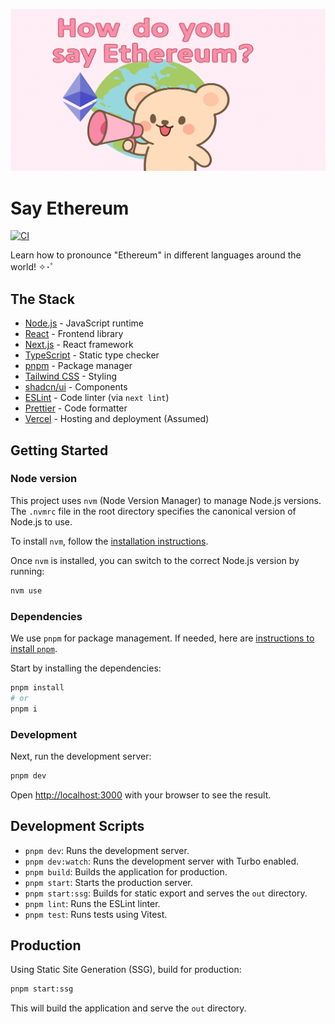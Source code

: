 <div align="center" style="margin-top: 1em; margin-bottom: 1em;">
  <a href="https://sayethereum.com"><img alt="Say Ethereum hero and logo" src="./public/og.png"></a>
</div>

# Say Ethereum

[![CI](https://github.com/geodework/say-ethereum/actions/workflows/pr-checks.yml/badge.svg)](https://github.com/geodework/say-ethereum/actions/workflows/pr-checks.yml)

Learn how to pronounce "Ethereum" in different languages around the world! ✧･ﾟ

## The Stack

- [Node.js](https://nodejs.org/en) - JavaScript runtime
- [React](https://react.dev/) - Frontend library
- [Next.js](https://nextjs.org/) - React framework
- [TypeScript](https://www.typescriptlang.org/) - Static type checker
- [pnpm](https://pnpm.io/) - Package manager
- [Tailwind CSS](https://tailwindcss.com/) - Styling
- [shadcn/ui](https://ui.shadcn.com/) - Components
- [ESLint](https://eslint.org/) - Code linter (via `next lint`)
- [Prettier](https://prettier.io/) - Code formatter
- [Vercel](https://vercel.com/) - Hosting and deployment (Assumed)

## Getting Started

### Node version

This project uses `nvm` (Node Version Manager) to manage Node.js versions. The `.nvmrc` file in the root directory specifies the canonical version of Node.js to use.

To install `nvm`, follow the [installation instructions](https://github.com/nvm-sh/nvm#installing-and-updating).

Once `nvm` is installed, you can switch to the correct Node.js version by running:

```bash
nvm use
```

### Dependencies

We use `pnpm` for package management. If needed, here are [instructions to install `pnpm`](https://pnpm.io/installation).

Start by installing the dependencies:

```bash
pnpm install
# or
pnpm i
```

### Development

Next, run the development server:

```bash
pnpm dev
```

Open [http://localhost:3000](http://localhost:3000) with your browser to see the result.

## Development Scripts

- `pnpm dev`: Runs the development server.
- `pnpm dev:watch`: Runs the development server with Turbo enabled.
- `pnpm build`: Builds the application for production.
- `pnpm start`: Starts the production server.
- `pnpm start:ssg`: Builds for static export and serves the `out` directory.
- `pnpm lint`: Runs the ESLint linter.
- `pnpm test`: Runs tests using Vitest.

## Production

Using Static Site Generation (SSG), build for production:

```bash
pnpm start:ssg
```

This will build the application and serve the `out` directory.
